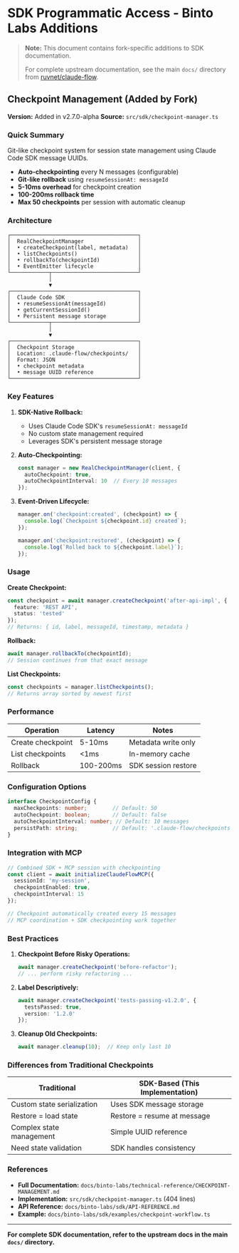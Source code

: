 # SDK Programmatic Access - Binto Labs Additions

> **Note:** This document contains fork-specific additions to SDK documentation.
>
> For complete upstream documentation, see the main `docs/` directory from [ruvnet/claude-flow](https://github.com/ruvnet/claude-flow).

## Checkpoint Management (Added by Fork)

**Version:** Added in v2.7.0-alpha
**Source:** `src/sdk/checkpoint-manager.ts`

### Quick Summary

Git-like checkpoint system for session state management using Claude Code SDK message UUIDs.

- **Auto-checkpointing** every N messages (configurable)
- **Git-like rollback** using `resumeSessionAt: messageId`
- **5-10ms overhead** for checkpoint creation
- **100-200ms rollback time**
- **Max 50 checkpoints** per session with automatic cleanup

### Architecture

```
┌────────────────────────────────────────┐
│  RealCheckpointManager                 │
│  • createCheckpoint(label, metadata)   │
│  • listCheckpoints()                   │
│  • rollbackTo(checkpointId)            │
│  • EventEmitter lifecycle              │
└────────────┬───────────────────────────┘
             │
             ▼
┌────────────────────────────────────────┐
│  Claude Code SDK                       │
│  • resumeSessionAt(messageId)          │
│  • getCurrentSessionId()               │
│  • Persistent message storage          │
└────────────┬───────────────────────────┘
             │
             ▼
┌────────────────────────────────────────┐
│  Checkpoint Storage                    │
│  Location: .claude-flow/checkpoints/   │
│  Format: JSON                          │
│  • checkpoint metadata                 │
│  • message UUID reference              │
└────────────────────────────────────────┘
```

### Key Features

1. **SDK-Native Rollback:**
   - Uses Claude Code SDK's `resumeSessionAt: messageId`
   - No custom state management required
   - Leverages SDK's persistent message storage

2. **Auto-Checkpointing:**
   ```typescript
   const manager = new RealCheckpointManager(client, {
     autoCheckpoint: true,
     autoCheckpointInterval: 10  // Every 10 messages
   });
   ```

3. **Event-Driven Lifecycle:**
   ```typescript
   manager.on('checkpoint:created', (checkpoint) => {
     console.log(`Checkpoint ${checkpoint.id} created`);
   });

   manager.on('checkpoint:restored', (checkpoint) => {
     console.log(`Rolled back to ${checkpoint.label}`);
   });
   ```

### Usage

**Create Checkpoint:**
```typescript
const checkpoint = await manager.createCheckpoint('after-api-impl', {
  feature: 'REST API',
  status: 'tested'
});
// Returns: { id, label, messageId, timestamp, metadata }
```

**Rollback:**
```typescript
await manager.rollbackTo(checkpointId);
// Session continues from that exact message
```

**List Checkpoints:**
```typescript
const checkpoints = manager.listCheckpoints();
// Returns array sorted by newest first
```

### Performance

| Operation | Latency | Notes |
|-----------|---------|-------|
| Create checkpoint | 5-10ms | Metadata write only |
| List checkpoints | <1ms | In-memory cache |
| Rollback | 100-200ms | SDK session restore |

### Configuration Options

```typescript
interface CheckpointConfig {
  maxCheckpoints: number;        // Default: 50
  autoCheckpoint: boolean;       // Default: false
  autoCheckpointInterval: number; // Default: 10 messages
  persistPath: string;           // Default: '.claude-flow/checkpoints'
}
```

### Integration with MCP

```typescript
// Combined SDK + MCP session with checkpointing
const client = await initializeClaudeFlowMCP({
  sessionId: 'my-session',
  checkpointEnabled: true,
  checkpointInterval: 15
});

// Checkpoint automatically created every 15 messages
// MCP coordination + SDK checkpointing work together
```

### Best Practices

1. **Checkpoint Before Risky Operations:**
   ```typescript
   await manager.createCheckpoint('before-refactor');
   // ... perform risky refactoring ...
   ```

2. **Label Descriptively:**
   ```typescript
   await manager.createCheckpoint('tests-passing-v1.2.0', {
     testsPassed: true,
     version: '1.2.0'
   });
   ```

3. **Cleanup Old Checkpoints:**
   ```typescript
   await manager.cleanup(10);  // Keep only last 10
   ```

### Differences from Traditional Checkpoints

| Traditional | SDK-Based (This Implementation) |
|-------------|--------------------------------|
| Custom state serialization | Uses SDK message storage |
| Restore = load state | Restore = resume at message |
| Complex state management | Simple UUID reference |
| Need state validation | SDK handles consistency |

### References

- **Full Documentation:** `docs/binto-labs/technical-reference/CHECKPOINT-MANAGEMENT.md`
- **Implementation:** `src/sdk/checkpoint-manager.ts` (404 lines)
- **API Reference:** `docs/binto-labs/sdk/API-REFERENCE.md`
- **Example:** `docs/binto-labs/sdk/examples/checkpoint-workflow.ts`

---

**For complete SDK documentation, refer to the upstream docs in the main `docs/` directory.**
